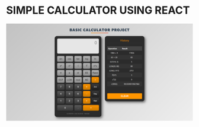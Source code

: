 # SIMPLE CALCULATOR USING REACT

![Calculator app interface showing a digital display and calculator buttons for numbers and basic operations, set against a light background, conveying a clean and functional design](screenshot.png)
